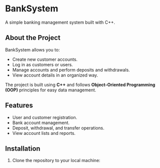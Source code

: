 # BankSystem
A simple banking management system built with C++.

## About the Project
BankSystem allows you to:
- Create new customer accounts.
- Log in as customers or users.
- Manage accounts and perform deposits and withdrawals.
- View account details in an organized way.

The project is built using **C++** and follows **Object-Oriented Programming (OOP)** principles for easy data management.

## Features
- User and customer registration.
- Bank account management.
- Deposit, withdrawal, and transfer operations.
- View account lists and reports.

## Installation
1. Clone the repository to your local machine:

